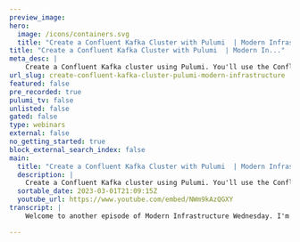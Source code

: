 ```yaml
---
preview_image:
hero:
  image: /icons/containers.svg
  title: "Create a Confluent Kafka Cluster with Pulumi  | Modern Infrastructure"
title: "Create a Confluent Kafka Cluster with Pulumi  | Modern In..."
meta_desc: |
    Create a Confluent Kafka cluster using Pulumi. You'll use the Confluent Cloud Pulumi provider and Pulumi to create a Kafka cluster, topic, and cust...
url_slug: create-confluent-kafka-cluster-pulumi-modern-infrastructure
featured: false
pre_recorded: true
pulumi_tv: false
unlisted: false
gated: false
type: webinars
external: false
no_getting_started: true
block_external_search_index: false
main:
  title: "Create a Confluent Kafka Cluster with Pulumi  | Modern Infrastructure"
  description: |
    Create a Confluent Kafka cluster using Pulumi. You'll use the Confluent Cloud Pulumi provider and Pulumi to create a Kafka cluster, topic, and customer account. ► Step-by-step guide at https://www.pulumi.com/blog/create-manage-confluent-kafka-cluster-with-pulumi/  
  sortable_date: 2023-03-01T21:09:15Z
  youtube_url: https://www.youtube.com/embed/NWm9kAzQGXY
transcript: |
    Welcome to another episode of Modern Infrastructure Wednesday. I'm your host, Aaron Cow. Today we're gonna use Pulumi to create a Kafka cluster and confluent cloud. Apache. Kafka is an event store and stream processing platform. It's actually used by more than 30% of fortune five hundreds today. Uh C FA was created to allow scalable high throughput applications to store analyze and reprocess streaming data. So, however, managing coffa clusters can require some operational expertise. Um And that's sort of where con cloud comes in. They provide manage co clusters um along with some major value ads like elasticity, security, stream governance and improved monitoring, uh clusters and conflict cloud can be provision in Aws Azure or Google cloud. Um and Confluent cloud also offers cluster linking capabilities to on prem producers and consumers for hybrid cloud scenarios. So let's jump right in into creating this Kafka cluster. OK. Let's um create a new folder here. OK. We'll do a Pulumi new type script uh to create a empty project. Call it conso demo. OK. Dove. It's gonna go off and install everything. OK? That's done. OK. We're good there. OK. We're good there. So let's uh look at the uh real quick. OK. So I'm gonna copy and paste in some code and then walk everyone through it. OK. So our example architecture here will have the following components. Uh a Kafka cluster for our messages, an admin service account which will use to create objects within the cluster. A cof a topic for a cluster which will hold our sample messages, a producer service account which will use the right messages to the topic and a consumer service account which will use the read messages from the topic. So if we look at this code, um it's pretty simple. Uh So first you need a confluent environment where it's a container for everything. Then we deploy a standard Kafka cluster with multi zone availability. We're deploying it into us west two here. Uh Then we create a admin level service account to create cof the cof a topic and producer and consumer accounts. Um So this admin level app manager account is similar to the DB A account and relational databases or root accounts and Linux. Uh Then here we create a cof a cluster using the cluster admin service account credentials that were created above. OK. Then we'll create a consumer service account and uh give account permissions the right to that topic. All right. Sorry. I mean a producer service account and then we'll create a con consumer account uh which will read messages from the Kafka topic. And then finally, we're gonna export out um a, a bunch of these um variables like topic names, environment ID, which will actually reference uh with some of the confluence cli commands that we're gonna use. All right, with all that we're gonna hit, save and then we're gonna run a plume up and see what happens here. OK. That looks good. Hit. Yes. And it's gonna go off and create that and we'll be right back. OK? P pull me up is done running. Now, we're gonna simulate a producer and consumer. Uh So what we're gonna do is we're gonna use the confluence cli to send messages to and read messages from uh the topic that was created. Um And then what we'll do is we'll use the values of the Pulumi stack outputs to formulate the command. But first things first, we need to log into confluent. Um I had a bunch of issues um trying to debug this but um but you gotta lo in first. Uh um Actually, uh we need to actually have confluent, installed the sea lion stuff first. So let's do that. Um Let's do that. And now let's run conflict login. OK? It's gonna open up um a web page to do the authentication. Um So once that's done, we're good there. OK? So with that, it can be done to simulate a message producer. Uh We're going to issue this following command. Uh So you can see here that um some of the um parameters are set using uh the plume stack outputs. All right. So the Kafka producer starter started and then we're gonna enter in a few sample records. So we're gonna copy that and then we're gonna control, see to get out of it. Now, now we're gonna simulate a consumer to read the records that we just wrote into the Kafka um stream. Uh So we're gonna enter this command. So while, while that's running, um a quick thing, I didn't point out at the beginning uh which is um before you can use the plume um confluent cloud provider. Um You're gonna have to um obviously sign up for a free trial on confluent cloud, get a account and then create an API key and set its values as environment variables. So just want to quickly call that out. Uh Since I didn't show that OK, this is done. So um we, that works. So the consumer was able to retrieve the same messages that the producer was able to send in. Uh This is how you deploy a Kafka cluster in confluent cloud using Pulumi. Uh This video is actually based on a blog post by Jo Josh Cod. Um And the link is below in the post. And if you enjoyed this video, don't forget to hit like and subscribe below that. Is it for today's modern infrastructure Wednesday? See everyone next time

---
```

